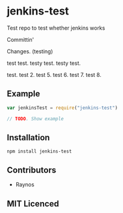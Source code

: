 # jenkins-test

<!-- [![browser support][5]][6] -->

<!-- [![build status][1]][2] [![NPM version][7]][8] [![dependency status][3]][4] -->

Test repo to test whether jenkins works

Committin'

Changes. (testing)

test test. testy test. testy test.

test. test 2.
test 5.
test 6.
test 7.
test 8.

## Example

```js
var jenkinsTest = require("jenkins-test")

// TODO. Show example
```

## Installation

`npm install jenkins-test`

## Contributors

 - Raynos

## MIT Licenced

  [1]: https://secure.travis-ci.org/Colingo/jenkins-test.png
  [2]: https://travis-ci.org/Colingo/jenkins-test
  [3]: https://david-dm.org/Colingo/jenkins-test.png
  [4]: https://david-dm.org/Colingo/jenkins-test
  [5]: https://ci.testling.com/Colingo/jenkins-test.png
  [6]: https://ci.testling.com/Colingo/jenkins-test
  [7]: https://badge.fury.io/js/jenkins-test.png
  [8]: https://badge.fury.io/js/jenkins-test
